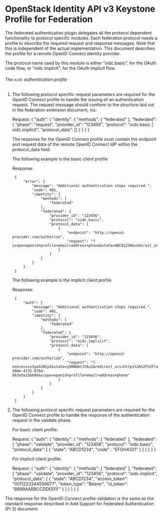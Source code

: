 OpenStack Identity API v3 Keystone Profile for Federation
=====================================================

The federated authentication plugin delegates all the protocol dependent
functionality to protocol specific modules. Each federation protocol
needs a profile to describe the required request and response messages.
Note that this is independent of the actual implementation.
This document describes the profile for a remote OpenID Connect identity
provider.

The protocol name used by this module is either "oidc.basic", for the OAuth code
flow, or "oidc.implicit", for the OAuth implicit flow.

###### The `oidc` authentication profile

1. The following protocol specific request parameters are required for the OpenID
   Connect profile to handle the issuing of an authentication request.
   The request message should conform to the structure laid out in the federation
   extension document, viz:

	Request:
		{
			"auth": {
				"identity": {
					"methods": [
						"federated"
					],
					"federated": {
						"phase": "request",
						"provider_id": "123456",
						"protocol": "oidc.basic | oidc.implicit",
						"protocol_data": []
					}
				}
			}
		}

    The response for the OpenID Connect profile must contain the endpoint and
	request data of the remote OpenID Connect IdP within the protocol_data field.

	The following example is the basic client profile

	Response:

		{
			"error": {
				"message": "Additional authentication steps required.",
				"code": 401,
				"identity": {
					"methods": [
						"federated"
					],
					"federated": {
						"provider_id": "123456",
						"protocol": "oidc.basic",
						"protocol_data": [
							{
								"endpoint": "http://openid-provider.com/authorize",
								"request": "?scope=openid+profile+email+address+phone&state=ABCD1234&redirect_uri=https%3A%2F%2Flocalhost%3A8080%2F&response_type=code&client_id=654321"
							}
						]
					}
				}
			}
		}

	The following example is the implicit client profile

	Response:

		{
			"auth": {
				"message": "Additional authentication steps required.",
				"code": 401,
				"identity": {
					"methods": [
						"federated"
					],
					"federated": {
						"provider_id": "123456",
						"protocol": "oidc.implicit",
						"protocol_data": [
							{
								"endpoint": "http://openid-provider.com/authorize",
								"request": "?nonce=xss3ywSS0CpX&state=y5MADmtJt6u1&redirect_uri=https%3A%2F%2Flocalhost%3A8080%2F&response_type=id_token+token&client_id=2b9ab798-d04e-4131-8764-b63e5a15b68b&scope=openid+profile+email+address+phone"
							}
						]
					}
				}
			}
		}

2. The following protocol specific request parameters are required for the OpenID
   Connect profile to handle the response of the authentication request in the
   validate phase.

	For basic client profile:

	Request:
		{
			"auth": {
				"identity": {
					"methods": [
						"federated"
					],
					"federated": {
						"phase": "validate",
						"provider_id": "123456",
						"protocol": "oidc.basic",
						"protocol_data":
							[
								{
									"state": "ABCD1234",
									"code" : "EFGH4321"
								}
							]
					}
				}
			}
		}


	For implicit client profile:

	Request:
		{
			"auth": {
				"identity": {
					"methods": [
						"federated"
					],
					"federated": {
						"phase": "validate",
						"provider_id": "123456",
						"protocol": "oidc.implicit",
						"protocol_data":
							[
								{
									"state": "ABCD1234",
									"access_token": "0011223344556677",
									"token_type": "Bearer",
									"id_token": "8899AABBCCDDEEFF"
								}
							]
					}
				}
			}
		}

The response for the OpenID Connect profile validation is the same as the
	standard response described in Add Support for Federated Authentication (Pt 3)
	document.

